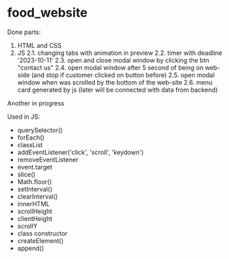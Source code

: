 # food_website

Done parts:
1. HTML and CSS
2. JS
 2.1. changing tabs with animation in preview
 2.2. timer with deadline '2023-10-11'
 2.3. open and close modal window by clicking the btn "contact us"
 2.4. open modal window after 5 second of being on web-side (and stop if customer clicked on button before)
 2.5. open modal window when was scrolled by the bottom of the web-site
 2.6. menu card generated by js (later will be connected with data from backend)


Another in progress


Used in JS:
- querySelector()
- forEach()
- classList
- addEventListener('click', 'scroll', 'keydown')
- removeEventListener
- event.target
- slice()
- Math.floor()
- setInterval()
- clearInterval()
- innerHTML
- scrollHeight
- clientHeight
- scrollY
- class constructor
- createElement()
- append()
